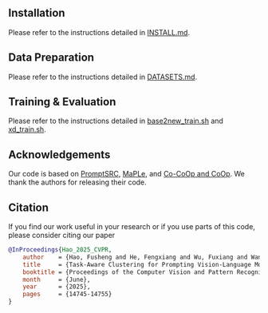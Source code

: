 ## Installation
Please refer to the instructions detailed in [INSTALL.md](docs/INSTALL.md).

## Data Preparation
Please refer to the instructions detailed in [DATASETS.md](docs/DATASETS.md).

## Training & Evaluation
Please refer to the instructions detailed in [base2new_train.sh](scripts/tac/base2new_train.sh) and [xd_train.sh](scripts/tac/xd_train.sh).

## Acknowledgements
Our code is based on [PromptSRC](https://github.com/muzairkhattak/PromptSRC), [MaPLe](https://github.com/muzairkhattak/multimodal-prompt-learning), and [Co-CoOp and CoOp](https://github.com/KaiyangZhou/CoOp). We thank the authors for releasing their code.

## Citation
If you find our work useful in your research or if you use parts of this code, please consider citing our paper

```bibtex
@InProceedings{Hao_2025_CVPR,
    author    = {Hao, Fusheng and He, Fengxiang and Wu, Fuxiang and Wang, Tichao and Song, Chengqun and Cheng, Jun},
    title     = {Task-Aware Clustering for Prompting Vision-Language Models},
    booktitle = {Proceedings of the Computer Vision and Pattern Recognition Conference (CVPR)},
    month     = {June},
    year      = {2025},
    pages     = {14745-14755}
}
```
